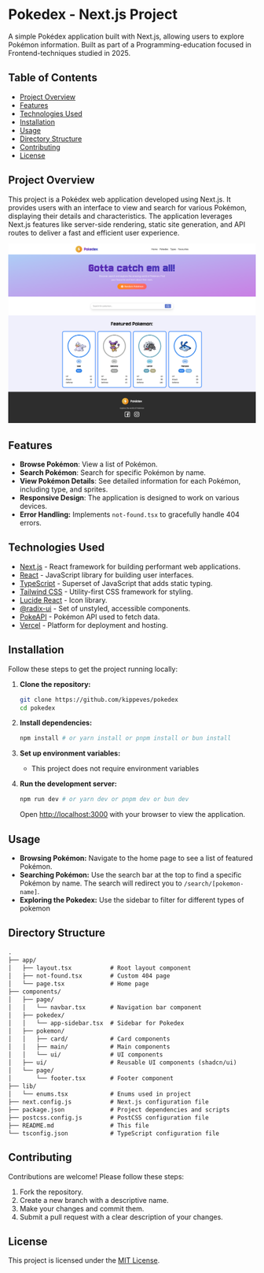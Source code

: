 # Pokedex - Next.js Project

A simple Pokédex application built with Next.js, allowing users to explore Pokémon information.
Built as part of a Programming-education focused in Frontend-techniques studied in 2025.

## Table of Contents

- [Project Overview](#project-overview)
- [Features](#features)
- [Technologies Used](#technologies-used)
- [Installation](#installation)
- [Usage](#usage)
- [Directory Structure](#directory-structure)
- [Contributing](#contributing)
- [License](#license)




## Project Overview

This project is a Pokédex web application developed using Next.js. It provides users with an interface to view and search for various Pokémon, displaying their details and characteristics. The application leverages Next.js features like server-side rendering, static site generation, and API routes to deliver a fast and efficient user experience.

![Homepage](/page.png)

## Features

- **Browse Pokémon**: View a list of Pokémon.
- **Search Pokémon**: Search for specific Pokémon by name.
- **View Pokémon Details**: See detailed information for each Pokémon, including type, and sprites.
- **Responsive Design**: The application is designed to work on various devices.
- **Error Handling:** Implements `not-found.tsx` to gracefully handle 404 errors.

## Technologies Used

- [Next.js](https://nextjs.org/) - React framework for building performant web applications.
- [React](https://reactjs.org/) - JavaScript library for building user interfaces.
- [TypeScript](https://www.typescriptlang.org/) - Superset of JavaScript that adds static typing.
- [Tailwind CSS](https://tailwindcss.com/) - Utility-first CSS framework for styling.
- [Lucide React](https://lucide.dev/) - Icon library.
- [@radix-ui](https://www.radix-ui.com/) - Set of unstyled, accessible components.
- [PokeAPI](https://pokeapi.co/) - Pokémon API used to fetch data.
- [Vercel](https://vercel.com/) - Platform for deployment and hosting.

## Installation

Follow these steps to get the project running locally:

1.  **Clone the repository:**

    ```bash
    git clone https://github.com/kippeves/pokedex
    cd pokedex
    ```

2.  **Install dependencies:**

    ```bash
    npm install # or yarn install or pnpm install or bun install
    ```

3.  **Set up environment variables:**

    *   This project does not require environment variables

4.  **Run the development server:**

    ```bash
    npm run dev # or yarn dev or pnpm dev or bun dev
    ```

    Open [http://localhost:3000](http://localhost:3000) with your browser to view the application.

## Usage

*   **Browsing Pokémon:** Navigate to the home page to see a list of featured Pokémon.
*   **Searching Pokémon:** Use the search bar at the top to find a specific Pokémon by name. The search will redirect you to `/search/[pokemon-name]`.
*   **Exploring the Pokedex:** Use the sidebar to filter for different types of pokemon

## Directory Structure

```
.
├── app/
│   ├── layout.tsx           # Root layout component
│   ├── not-found.tsx        # Custom 404 page
│   └── page.tsx             # Home page
├── components/
│   ├── page/
│   │   └── navbar.tsx       # Navigation bar component
│   ├── pokedex/
│   │   └── app-sidebar.tsx  # Sidebar for Pokedex
│   ├── pokemon/
│   │   ├── card/            # Card components
│   │   ├── main/            # Main components
│   │   └── ui/              # UI components
│   ├── ui/                  # Reusable UI components (shadcn/ui)
│   └── page/
│       └── footer.tsx       # Footer component
├── lib/
│   └── enums.tsx            # Enums used in project
├── next.config.js           # Next.js configuration file
├── package.json             # Project dependencies and scripts
├── postcss.config.js        # PostCSS configuration file
├── README.md                # This file
└── tsconfig.json            # TypeScript configuration file
```

## Contributing

Contributions are welcome! Please follow these steps:

1.  Fork the repository.
2.  Create a new branch with a descriptive name.
3.  Make your changes and commit them.
4.  Submit a pull request with a clear description of your changes.

## License

This project is licensed under the [MIT License](LICENSE).